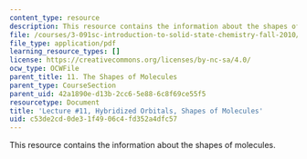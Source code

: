 ```yaml
---
content_type: resource
description: This resource contains the information about the shapes of molecules.
file: /courses/3-091sc-introduction-to-solid-state-chemistry-fall-2010/c53de2cd0de31f4906c4fd352a4dfc57_MIT3_091SCF09_lec11.pdf
file_type: application/pdf
learning_resource_types: []
license: https://creativecommons.org/licenses/by-nc-sa/4.0/
ocw_type: OCWFile
parent_title: 11. The Shapes of Molecules
parent_type: CourseSection
parent_uid: 42a1890e-d13b-2cc6-5e88-6c8f69ce55f5
resourcetype: Document
title: 'Lecture #11, Hybridized Orbitals, Shapes of Molecules'
uid: c53de2cd-0de3-1f49-06c4-fd352a4dfc57
---
```

This resource contains the information about the shapes of molecules.